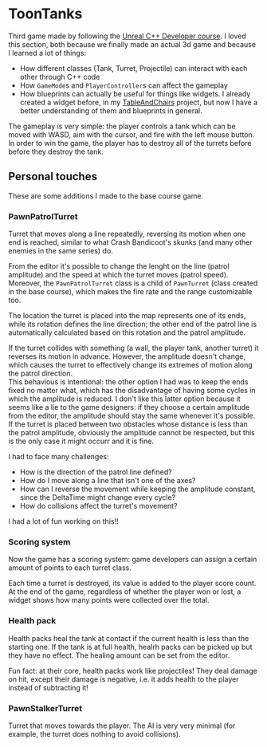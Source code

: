 # ToonTanks

Third game made by following the [Unreal C++ Developer course](https://www.gamedev.tv/p/learn-unreal-engine-c-developer-4-22-for-video-game-development?coupon=1D3ABAD8). I loved this section, both because we finally made an actual 3d game and because I learned a lot of things:

- How different classes (Tank, Turret, Projectile) can interact with each other through C++ code
- How `GameMode`s and `PlayerController`s can affect the gameplay
- How blueprints can actually be useful for things like widgets. I already created a widget before, in my [TableAndChairs](https://github.com/PedrelliLuca/TableAndChairs) project, but now I have a better understanding of them and blueprints in general.

The gameplay is very simple: the player controls a tank which can be moved with WASD, aim with the cursor, and fire with the left mouse button. In order to win the game, the player has to destroy all of the turrets before before they destroy the tank.

## Personal touches

These are some additions I made to the base course game.

### PawnPatrolTurret

Turret that moves along a line repeatedly, reversing its motion when one end is reached, similar to what Crash Bandicoot's skunks (and many other enemies in the same series) do.

From the editor it's possible to change the lenght on the line (patrol amplitude) and the speed at which the turret moves (patrol speed). Moreover, the `PawnPatrolTurret` class is a child of `PawnTurret` (class created in the base course), which makes the fire rate and the range customizable too.

The location the turret is placed into the map represents one of its ends, while its rotation defines the line direction; the other end of the patrol line is automatically calculated based on this rotation and the patrol amplitude. 

If the turret collides with something (a wall, the player tank, another turret) it reverses its motion in advance. However, the amplitude doesn't change, which causes the turret to effectively change its extremes of motion along the patrol direction.  
This behavious is intentional: the other option I had was to keep the ends fixed no matter what, which has the disadvantage of having some cycles in which the amplitude is reduced. I don't like this latter option because it seems like a lie to the game designers: if they choose a certain amplitude from the editor, the amplitude should stay the same whenever it's possible.  
If the turret is placed between two obstacles whose distance is less than the patrol amplitude, obviously the amplitude cannot be respected, but this is the only case it might occurr and it is fine.

I had to face many challenges: 
- How is the direction of the patrol line defined? 
- How do I move along a line that isn't one of the axes?
- How can I reverse the movement while keeping the amplitude constant, since the DeltaTime might change every cycle? 
- How do collisions affect the turret's movement?

I had a lot of fun working on this!!

### Scoring system

Now the game has a scoring system: game developers can assign a certain amount of points to each turret class.

Each time a turret is destroyed, its value is added to the player score count. At the end of the game, regardless of whether the player won or lost, a widget shows how many points were collected over the total.

### Health pack

Health packs heal the tank at contact if the current health is less than the starting one. If the tank is at full health, healrh packs can be picked up but they have no effect. The healing amount can be set from the editor.

Fun fact: at their core, health packs work like projectiles! They deal damage on hit, except their damage is negative, i.e. it adds health to the player instead of subtracting it!

### PawnStalkerTurret

Turret that moves towards the player. The AI is very very minimal (for example, the turret does nothing to avoid collisions).
